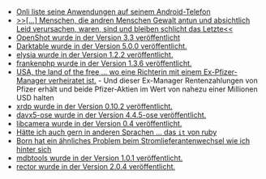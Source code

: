 * [Onli liste seine Anwendungen auf seinem Android-Telefon](https://www.onli-blogging.de/2468/Meine-Appliste-fuer-Android-2024,-F-Droid.html)
* [>>[...] Menschen, die and­ren Men­schen Gewalt antun und absicht­lich Leid ver­ur­sa­chen, waren, sind und blei­ben schlicht das Letzte<<](https://tuxproject.de/blog/2024/12/gewalt-jemand-letzte-menschen/)
* [OpenShot wurde in der Version 3.3 veröffentlicht](https://www.phoronix.com/news/OpenShot-3.3-Released)
* [Darktable wurde in der Version 5.0.0 veröffentlicht.](https://lwn.net/Articles/1003200/)
* [elysia wurde in der Version 1.2.2 veröffentlicht.](https://github.com/elysiajs/elysia/releases/tag/1.2.2)
* [frankenphp wurde in der Version 1.3.6 veröffentlicht.](https://github.com/dunglas/frankenphp/releases/tag/v1.3.6)
* [USA, the land of the free ... wo eine Richterin mit einem Ex-Pfizer-Manager verheiratet ist.](https://blog.fefe.de/?ts=999460f3) - Und dieser Ex-Manager Rentenzahlungen von Pfizer erhält und beide Pfizer-Aktien im Wert von nahezu einer Millionen USD halten
* [xrdp wurde in der Version 0.10.2 veröffentlicht.](https://github.com/neutrinolabs/xrdp/releases/tag/v0.10.2)
* [davx5-ose wurde in der Version 4.4.5-ose veröffentlicht.](https://github.com/bitfireAT/davx5-ose/releases/tag/v4.4.5-ose)
* [libcamera wurde in der Version 0.4 veröffentlicht.](https://www.phoronix.com/news/libcamera-0.4-Released)
* [Hätte ich auch gern in anderen Sprachen ... das `it` von ruby](https://www.phoronix.com/news/Ruby-3.4-Released)
* [Born hat ein ähnliches Problem beim Stromlieferantenwechsel wie ich hinter sich](https://www.borncity.com/blog/2024/12/26/weihnachtsgeschichte-abenteuer-im-stromwechselland-und-mehr/)
* [mdbtools wurde in der Version 1.0.1 veröffentlicht.](https://github.com/mdbtools/mdbtools/releases/tag/v1.0.1)
* [rector wurde in der Version 2.0.4 veröffentlicht.](https://github.com/rectorphp/rector/releases/tag/2.0.4)
